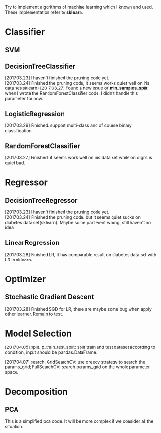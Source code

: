 Try to implement algorithms of machine learning which I known and used. These implementation refer to **sklearn**.

# Classifier

## SVM

## DecisionTreeClassifier

[2017.03.23] I haven't finished the pruning code yet.  
[2017.03.24] Finished the pruning code, it seems works quiet well on iris data set(sklearn)
[2017.03.27] Found a new issue of **min_samples_split** when I wrote the RandomForestClassifier code. I didn't handle this parameter for now.

## LogisticRegression
[2017.03.29] Finished. support multi-class and of course binary classification. 

## RandomForestClassifier

[2017.03.27] Finished, it seems work well on iris data set while on digits is quiet bad. 

# Regressor

## DecisionTreeRegressor
[2017.03.23] I haven't finished the pruning code yet.  
[2017.03.24] Finished the pruning code. but it seems quiet sucks on diabetes data set(sklearn). Maybe some part went wrong, still haven't no idea

## LinearRegression

[2017.03.28] Finished LR, it has comparable result on diabetes data set with LR in sklearn.

# Optimizer

## Stochastic Gradient Descent

[2017.03.28] Finished SGD for LR, there are maybe some bug when apply other learner. Remain to test. 

# Model Selection
[2017.04.05] split. p_train_test_split: split train and test dataset according to condition, input should be pandas.DataFrame.

[2017.04.07] search. GridSearchCV: use greedy strategy to search the params_grid; FullSearchCV: search params_grid on the whole parameter space.
 

# Decomposition

## PCA
This is a simplified pca code. It will be more complex if we consider all the situation.